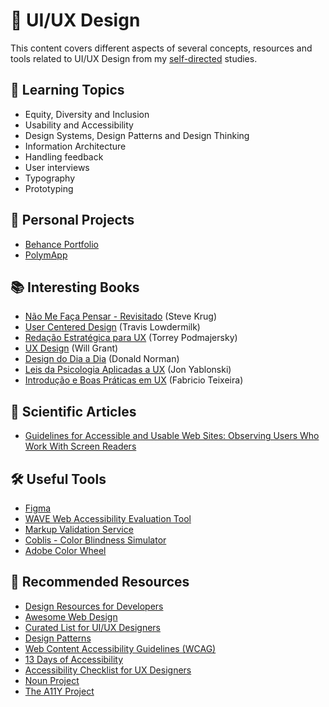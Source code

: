 # 👥 UI/UX Design

This content covers different aspects of several concepts, resources and tools related to UI/UX Design from my [self-directed](https://github.com/DanielBrito/self-learning) studies.

## 📑 Learning Topics

- Equity, Diversity and Inclusion
- Usability and Accessibility
- Design Systems, Design Patterns and Design Thinking
- Information Architecture
- Handling feedback
- User interviews
- Typography
- Prototyping

## 🚀 Personal Projects

- [Behance Portfolio](https://www.behance.net/danielhbrito)
- [PolymApp](https://github.com/DanielBrito/polymapp)

## 📚 Interesting Books

- [Não Me Faça Pensar - Revisitado](https://www.amazon.com.br/N%C3%A3o-fa%C3%A7a-pensar-Steve-Krug/dp/8576088509) (Steve Krug)
- [User Centered Design](https://www.amazon.com/User-Centered-Design-Developers-User-Friendly-Applications/dp/1449359809) (Travis Lowdermilk)
- [Redação Estratégica para UX](https://www.amazon.com.br/Reda%C3%A7%C3%A3o-Estrat%C3%A9gica-Para-Engajamento-Convers%C3%A3o/dp/8575228129) (Torrey Podmajersky)
- [UX Design](https://www.amazon.com.br/Ux-Design-Definitivo-Melhores-Pr%C3%A1ticas/dp/8575227769) (Will Grant)
- [Design do Dia a Dia](https://www.amazon.com.br/Design-do-Dia/dp/8532520839) (Donald Norman)
- [Leis da Psicologia Aplicadas a UX](https://www.amazon.com.br/Leis-Psicologia-Aplicadas-UX-Projetar/dp/6586057256) (Jon Yablonski)
- [Introdução e Boas Práticas em UX](https://www.amazon.com.br/Introdu%C3%A7%C3%A3o-Boas-Pr%C3%A1ticas-Ux-Design/dp/8566250486) (Fabricio Teixeira)

## 📄 Scientific Articles

- [Guidelines for Accessible and Usable Web Sites: Observing Users Who Work With Screen Readers](https://redish.net/wp-content/uploads/Theorfanos_Redish_InteractionsPaperAuthorsVer.pdf)

## 🛠️ Useful Tools

- [Figma](https://www.figma.com)
- [WAVE Web Accessibility Evaluation Tool](https://wave.webaim.org/)
- [Markup Validation Service](https://validator.w3.org/)
- [Coblis - Color Blindness Simulator](https://www.color-blindness.com/coblis-color-blindness-simulator/)
- [Adobe Color Wheel](https://color.adobe.com/create/color-wheel/)

## 🧰 Recommended Resources

- [Design Resources for Developers](https://github.com/DanielBrito/design-resources-for-developers)
- [Awesome Web Design](https://github.com/DanielBrito/awesome-web-design)
- [Curated List for UI/UX Designers](https://github.com/gregjw/ui-ux)
- [Design Patterns](http://ui-patterns.com/patterns)
- [Web Content Accessibility Guidelines (WCAG)](https://www.w3.org/WAI/standards-guidelines/wcag/)
- [13 Days of Accessibility](http://a11ycalendar.kaseybon.com/)
- [Accessibility Checklist for UX Designers](https://treehouse-project-downloads.s3.amazonaws.com/Accessibility-for-UX-Designers/UxDesigner_Checklist_Interactive2.pdf)
- [Noun Project](https://thenounproject.com/)
- [The A11Y Project](https://www.a11yproject.com/)

